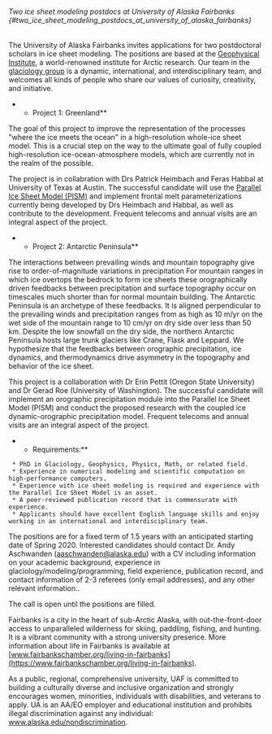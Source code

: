 ###### Two ice sheet modeling postdocs at University of Alaska Fairbanks {#two_ice_sheet_modeling_postdocs_at_university_of_alaska_fairbanks}

The University of Alaska Fairbanks invites applications for two
postdoctoral scholars in ice sheet modeling. The positions are based at
the [Geophysical Institute](https://www.gi.alaska.edu/), a
world-renowned institute for Arctic research. Our team in the
[glaciology group](https://glaciers.gi.alaska.edu/) is a
dynamic, international, and interdisciplinary team, and welcomes all
kinds of people who share our values of curiosity, creativity, and
initiative.

-   -   Project 1: Greenland**

The goal of this project to improve the representation of the processes
\"where the ice meets the ocean\" in a high-resolution whole-ice sheet
model. This is a crucial step on the way to the ultimate goal of fully
coupled high-resolution ice-ocean-atmosphere models, which are currently
not in the realm of the possible.

The project is in collabration with Drs Patrick Heimbach and Feras
Habbal at University of Texas at Austin. The successful candidate will
use the [Parallel Ice Sheet Model
(PISM)](https://pism-docs.org/wiki/doku.php) and implement
frontal melt parameterizations currently being developed by Drs Heimbach
and Habbal, as well as contribute to the development. Frequent telecoms
and annual visits are an integral aspect of the project.

-   -   Project 2: Antarctic Peninsula**

The interactions between prevailing winds and mountain topography give
rise to order-of-magnitude variations in precipitation For mountain
ranges in which ice overtops the bedrock to form ice sheets these
orographically driven feedbacks between precipitation and surface
topography occur on timescales much shorter than for normal mountain
building. The Antarctic Peninsula is an archetype of these feedbacks. It
is aligned perpendicular to the prevailing winds and precipitation
ranges from as high as 10 m/yr on the wet side of the mountain range to
10 cm/yr on dry side over less than 50 km. Despite the low snowfall on
the dry side, the northern Antarctic Peninsula hosts large trunk
glaciers like Crane, Flask and Leppard. We hypothesize that the
feedbacks between orographic precipitation, ice dynamics, and
thermodynamics drive asymmetry in the topography and behavior of the ice
sheet.

This project is a collaboration with Dr Erin Pettit (Oregon State
University) and Dr Gerad Roe (University of Washington). The successful
candidate will implement an orographic precipitation module into the
Parallel Ice Sheet Model (PISM) and conduct the proposed research with
the coupled ice dynamic-orographic precipitation model. Frequent
telecoms and annual visits are an integral aspect of the project. 

-   -   Requirements:**

` * PhD in Glaciology, Geophysics, Physics, Math, or related field.`\
` * Experience in numerical modeling and scientific computation on high-performance computers.`\
` * Experience with ice sheet modeling is required and experience with the Parallel Ice Sheet Model is an asset.`\
` * A peer-reviewed publication record that is commensurate with experience.`\
` * Applicants should have excellent English language skills and enjoy working in an international and interdisciplinary team.`

The positions are for a fixed term of 1.5 years with an anticipated
starting date of Spring 2020. Interested candidates should contact Dr.
Andy Aschwanden (<aaschwanden@alaska.edu>) with a CV including
information on your academic background, experience in
glaciology/modeling/programming, field experience, publication record,
and contact information of 2-3 referees (only email addresses), and any
other relevant information..

The call is open until the positions are filled.

Fairbanks is a city in the heart of sub-Arctic Alaska, with
out-the-front-door access to unparalleled wilderness for skiing,
paddling, fishing, and hunting. It is a vibrant community with a strong
university presence. More information about life in Fairbanks is
available at
[www.fairbankschamber.org/living-in-fairbanks](https://www.fairbankschamber.org/living-in-fairbanks).

As a public, regional, comprehensive university, UAF is committed to
building a culturally diverse and inclusive organization and strongly
encourages women, minorities, individuals with disabilities, and
veterans to apply. UA is an AA/EO employer and educational institution
and prohibits illegal discrimination against any individual:
www.alaska.edu/nondiscrimination.
